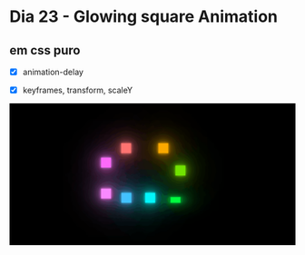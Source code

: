 # Dia 23 - Glowing square Animation
## em css puro

- [x] animation-delay
- [x] keyframes, transform, scaleY


![square](https://raw.githubusercontent.com/diegobaena89/CSS30Days/main/23Day%20-%20Glowing%20square%20Animation/square.gif)
